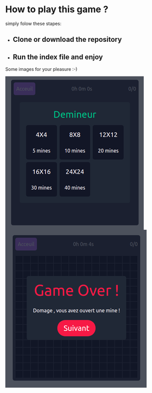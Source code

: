 # How to play this game ?

simply folow these stapes:

- ## Clone or download the repository

- ## Run the index file and enjoy

Some images for your pleasure :-)

<img src="Capture d’écran du 2022-01-07 20-00-19.png"           
    style="float: left; margin-right: 10px;" 
 />

<img src="Capture d’écran du 2022-01-07 20-01-32.png"
    alt="Markdown Monster icon"
    style="float: left; margin-right: 10px;"  />
